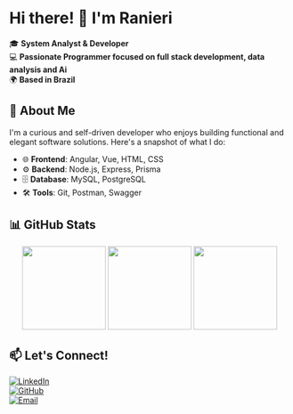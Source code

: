 # Hi there! 👋 I'm Ranieri  

🎓 **System Analyst & Developer**  
💻 **Passionate Programmer focused on full stack development, data analysis and Ai**  
🌍 **Based in Brazil**  

## 🚀 About Me  
I'm a curious and self-driven developer who enjoys building functional and elegant software solutions. Here's a snapshot of what I do:

- 🌐 **Frontend**: Angular, Vue, HTML, CSS  
- ⚙️ **Backend**: Node.js, Express, Prisma  
- 🗄️ **Database**: MySQL, PostgreSQL  
- 🛠️ **Tools**: Git, Postman, Swagger  

## 📊 GitHub Stats  

<div align="center">
  <img height="150em" src="https://github-readme-stats.vercel.app/api?username=Ranieri-D10&show_icons=true&theme=dracula" />
  <img height="150em" src="https://github-readme-stats.vercel.app/api/top-langs/?username=Ranieri-D10&layout=compact&theme=dracula" />
  <img height="150em" src="http://github-profile-summary-cards.vercel.app/api/cards/most-commit-language?username=Ranieri-D10&theme=dracula" />
</div>

## 📫 Let's Connect!  

[![LinkedIn](https://img.shields.io/badge/-LinkedIn-blue?style=flat&logo=Linkedin&logoColor=white)](https://www.linkedin.com/in/rsm10/)  
[![GitHub](https://img.shields.io/badge/-GitHub-black?style=flat&logo=github&logoColor=white)](https://github.com/Ranieri-D10)  
[![Email](https://img.shields.io/badge/-Email-red?style=flat&logo=gmail&logoColor=white)](mailto:ranieri@example.com)
